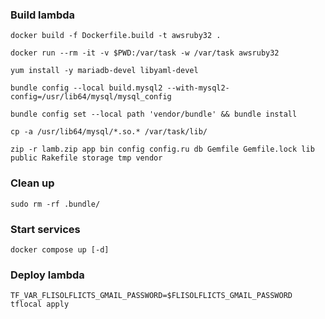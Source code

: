 ### Build lambda

    docker build -f Dockerfile.build -t awsruby32 .

    docker run --rm -it -v $PWD:/var/task -w /var/task awsruby32

    yum install -y mariadb-devel libyaml-devel

    bundle config --local build.mysql2 --with-mysql2-config=/usr/lib64/mysql/mysql_config

    bundle config set --local path 'vendor/bundle' && bundle install

    cp -a /usr/lib64/mysql/*.so.* /var/task/lib/

    zip -r lamb.zip app bin config config.ru db Gemfile Gemfile.lock lib public Rakefile storage tmp vendor

### Clean up

    sudo rm -rf .bundle/

### Start services

    docker compose up [-d]

### Deploy lambda

    TF_VAR_FLISOLFLICTS_GMAIL_PASSWORD=$FLISOLFLICTS_GMAIL_PASSWORD tflocal apply
